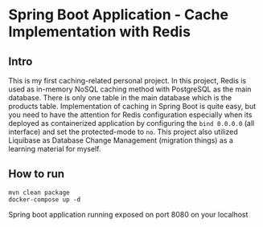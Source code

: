 # Spring Boot Application - Cache Implementation with Redis

## Intro

This is my first caching-related personal project. In this project, Redis is used as in-memory NoSQL caching method with PostgreSQL as the main database. There
is only one table in the main database which is the products table. Implementation of caching in Spring Boot is quite easy, but you need to have the attention
for Redis configuration especially when its deployed as containerized application by configuring the `bind 0.0.0.0` (all interface) and set the protected-mode
to `no`. This project also utilized Liquibase as Database Change Management (migration things) as a learning material for myself.

## How to run

```
mvn clean package
docker-compose up -d
```

Spring boot application running exposed on port 8080 on your localhost
